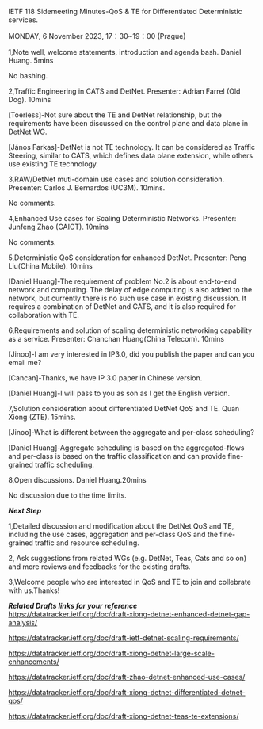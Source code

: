 IETF 118 Sidemeeting Minutes-QoS & TE for Differentiated Deterministic services.

MONDAY, 6 November 2023, 17：30~19：00 (Prague)

1,Note well, welcome statements, introduction and agenda bash. Daniel Huang. 5mins

No bashing.

2,Traffic Engineering in CATS and DetNet. Presenter: Adrian Farrel (Old Dog). 10mins

[Toerless]-Not sure about the TE and DetNet relationship, but the requirements have been discussed on the control plane and data plane in DetNet WG.

[János Farkas]-DetNet is not TE technology. It can be considered as Traffic Steering, similar to CATS, which defines data plane extension, while others use existing TE technology.

3,RAW/DetNet muti-domain use cases and solution consideration. Presenter: Carlos J. Bernardos (UC3M). 10mins.

No comments.

4,Enhanced Use cases for Scaling Deterministic Networks. Presenter: Junfeng Zhao (CAICT). 10mins

No comments.

5,Deterministic QoS consideration for enhanced DetNet. Presenter: Peng Liu(China Mobile). 10mins

[Daniel Huang]-The requirement of problem No.2 is about end-to-end network and computing. The delay of edge computing is also added to the network, but currently there is no such use case in existing discussion. It requires a combination of DetNet and CATS, and it is also required for collaboration with TE.

6,Requirements and solution of scaling deterministic networking capability as a service. Presenter: Chanchan Huang(China Telecom). 10mins

[Jinoo]-I am very interested in IP3.0, did you publish the paper and can you email me?

[Cancan]-Thanks, we have IP 3.0 paper in Chinese version. 

[Daniel Huang]-I will pass to you as son as I get the English version.

7,Solution consideration about differentiated DetNet QoS and TE. Quan Xiong (ZTE). 15mins.

[Jinoo]-What is different between the aggregate and per-class scheduling?

[Daniel Huang]-Aggregate scheduling is based on the aggregated-flows and per-class is based on the traffic classification and can provide fine-grained traffic scheduling.

8,Open discussions. Daniel Huang.20mins

No discussion due to the time limits.

*****Next Step*****

1,Detailed discussion and modification about the DetNet QoS and TE, including the use cases, aggregation and per-class QoS and the fine-grained traffic and resource scheduling.

2, Ask suggestions from related WGs (e.g. DetNet, Teas, Cats and so on) and more reviews and feedbacks for the existing drafts.

3,Welcome people who are interested in QoS and TE to join and collebrate with us.Thanks!

***Related Drafts links for your reference***
https://datatracker.ietf.org/doc/draft-xiong-detnet-enhanced-detnet-gap-analysis/

https://datatracker.ietf.org/doc/draft-ietf-detnet-scaling-requirements/

https://datatracker.ietf.org/doc/draft-xiong-detnet-large-scale-enhancements/

https://datatracker.ietf.org/doc/draft-zhao-detnet-enhanced-use-cases/

https://datatracker.ietf.org/doc/draft-xiong-detnet-differentiated-detnet-qos/

https://datatracker.ietf.org/doc/draft-xiong-detnet-teas-te-extensions/





